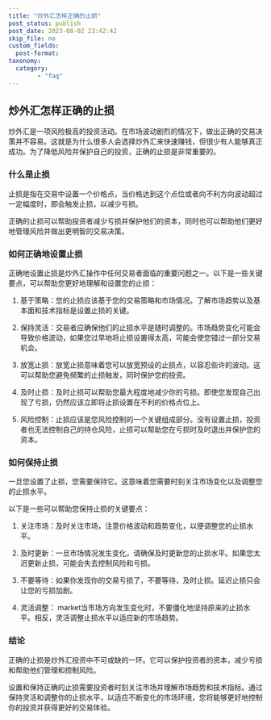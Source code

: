 ```yaml
---
title: "炒外汇怎样正确的止损"
post_status: publish
post_date: 2023-08-02 23:42:42
skip_file: no
custom_fields: 
  post-format: 
taxonomy:
  category:
        - "faq"
---
```


## 炒外汇怎样正确的止损

炒外汇是一项风险极高的投资活动。在市场波动剧烈的情况下，做出正确的交易决策并不容易。这就是为什么很多人会选择炒外汇来快速赚钱，但很少有人能够真正成功。为了降低风险并保护自己的投资，正确的止损是非常重要的。

### 什么是止损

止损是指在交易中设置一个价格点，当价格达到这个点位或者向不利方向波动超过一定幅度时，即会触发止损，以减少亏损。

正确的止损可以帮助投资者减少亏损并保护他们的资本，同时也可以帮助他们更好地管理风险并做出更明智的交易决策。

### 如何正确地设置止损

正确地设置止损是炒外汇操作中任何交易者面临的重要问题之一。以下是一些关键要点，可以帮助您更好地理解和设置您的止损：

1. 基于策略：您的止损应该基于您的交易策略和市场情况。了解市场趋势以及基本面和技术指标是设置止损的关键。

2. 保持灵活：交易者应确保他们的止损水平是随时调整的。市场趋势变化可能会导致价格波动，如果您过早地将止损设置得太高，可能会使您错过一部分交易机会。

3. 放宽止损：放宽止损意味着您可以放宽预设的止损点，以容忍些许的波动。这可以帮助您避免频繁的止损触发，同时保护您的投资。

4. 及时止损：及时止损可以帮助您最大程度地减少你的亏损。即使您发现自己出现了亏损，仍然应该立即将止损设置在不利的价格点位上。

5. 风险控制：止损应该是您风险控制的一个关键组成部分。没有设置止损，投资者也无法控制自己的持仓风险，止损可以帮助您在亏损时及时退出并保护您的资本。

### 如何保持止损

一旦您设置了止损，您需要保持它。这意味着您需要时刻关注市场变化以及调整您的止损水平。

以下是一些可以帮助您保持止损的关键要点：

1. 关注市场：及时关注市场，注意价格波动和趋势变化，以便调整您的止损水平。

2. 及时更新：一旦市场情况发生变化，请确保及时更新您的止损水平。如果您太迟更新止损，可能会失去控制风险和亏损。

3. 不要等待：如果你发现你的交易亏损了，不要等待，及时止损。延迟止损只会让您的亏损加剧。

4. 灵活调整： market当市场方向发生变化时，不要僵化地坚持原来的止损水平。相反，灵活调整止损水平以适应新的市场趋势。

### 结论

正确的止损是炒外汇投资中不可或缺的一环。它可以保护投资者的资本，减少亏损和帮助他们管理和控制风险。

设置和保持正确的止损需要投资者时刻关注市场并理解市场趋势和技术指标。通过保持灵活和调整你的止损水平，以适应不断变化的市场环境，您将能够更好地控制你的投资并获得更好的交易体验。
